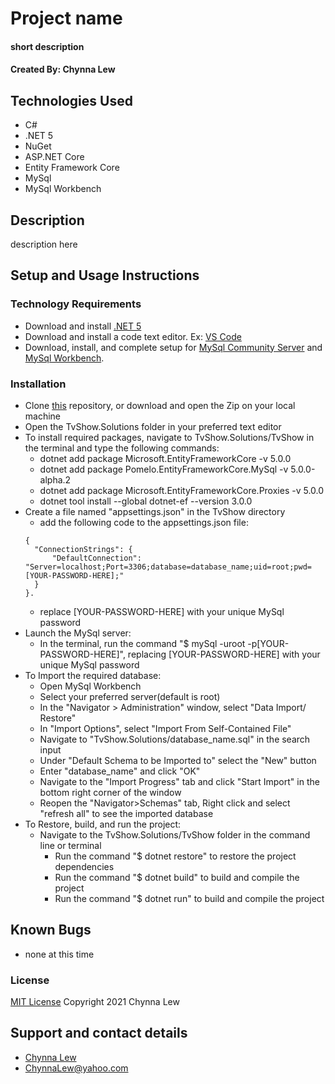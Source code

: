 # Project name

#### short description

#### Created By: Chynna Lew

## Technologies Used

* C#
* .NET 5
* NuGet
* ASP.NET Core
* Entity Framework Core
* MySql
* MySql Workbench

## Description

description here

## Setup and Usage Instructions

### Technology Requirements

* Download and install [.NET 5](https://dotnet.microsoft.com/download/dotnet/5.0)
* Download and install a code text editor. Ex: [VS Code](https://code.visualstudio.com/)
* Download, install, and complete setup for [MySql Community Server](https://dev.mysql.com/downloads/file/?id=484914) and [MySql Workbench](https://dev.mysql.com/downloads/file/?id=484391).

### Installation

* Clone [this](https://github.com/chynnalew/TvShow.Solution) repository, or download and open the Zip on your local machine
* Open the TvShow.Solutions folder in your preferred text editor
* To install required packages, navigate to TvShow.Solutions/TvShow in the terminal and type the following commands:
  - dotnet add package Microsoft.EntityFrameworkCore -v 5.0.0
  - dotnet add package Pomelo.EntityFrameworkCore.MySql -v 5.0.0-alpha.2
  - dotnet add package Microsoft.EntityFrameworkCore.Proxies -v 5.0.0
  - dotnet tool install --global dotnet-ef --version 3.0.0
* Create a file named "appsettings.json" in the TvShow directory
  - add the following code to the appsettings.json file:
  ```
  {
    "ConnectionStrings": {
        "DefaultConnection": "Server=localhost;Port=3306;database=database_name;uid=root;pwd=[YOUR-PASSWORD-HERE];"
    }
  }.
  ```
  - replace [YOUR-PASSWORD-HERE] with your unique MySql password
* Launch the MySql server:
  - In the terminal, run the command "$ mySql -uroot -p[YOUR-PASSWORD-HERE]", replacing [YOUR-PASSWORD-HERE] with your unique MySql password
* To Import the required database:
  - Open MySql Workbench
  - Select your preferred server(default is root)
  - In the "Navigator > Administration" window, select "Data Import/ Restore"
  - In "Import Options", select "Import From Self-Contained File"
  - Navigate to "TvShow.Solutions/database_name.sql" in the search input
  - Under "Default Schema to be Imported to" select the "New" button
  - Enter "database_name" and click "OK"
  - Navigate to the "Import Progress" tab and click "Start Import" in the bottom right corner of the window
  - Reopen the "Navigator>Schemas" tab, Right click and select "refresh all" to see the imported database
* To Restore, build, and run the project:
  - Navigate to the TvShow.Solutions/TvShow folder in the command line or terminal
    - Run the command "$ dotnet restore" to restore the project dependencies
    - Run the command "$ dotnet build" to build and compile the project
    - Run the command "$ dotnet run" to build and compile the project

## Known Bugs

* none at this time

### License

[MIT License](https://opensource.org/licenses/MIT)
Copyright 2021 Chynna Lew

## Support and contact details

* [Chynna Lew](github.com/chynnalew) 
* <ChynnaLew@yahoo.com>